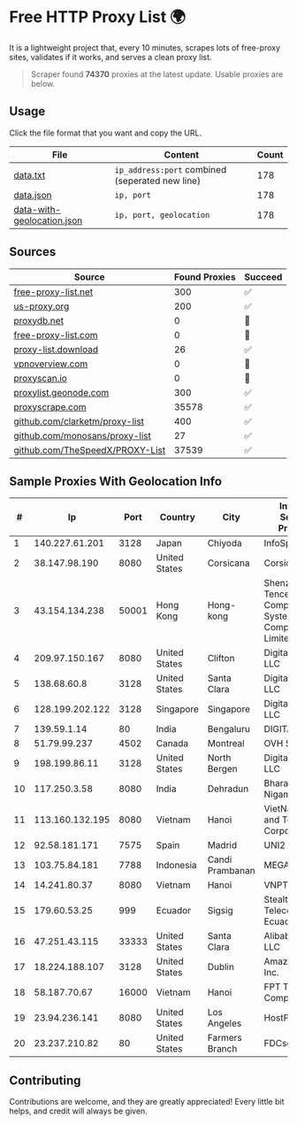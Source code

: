 
# Free HTTP Proxy List 🌍

It is a lightweight project that, every 10 minutes, scrapes lots of free-proxy sites, validates if it works, and serves a clean proxy list.


> Scraper found **74370** proxies at the latest update. Usable proxies are below.

## Usage

Click the file format that you want and copy the URL.


|File|Content|Count|
|----|-------|-----|
|[data.txt](https://raw.githubusercontent.com/themiralay/Proxy-List-World/master/data.txt)|`ip_address:port` combined (seperated new line)|178|
|[data.json](https://raw.githubusercontent.com/themiralay/Proxy-List-World/master/data.json)|`ip, port`|178|
|[data-with-geolocation.json](https://raw.githubusercontent.com/themiralay/Proxy-List-World/master/data-with-geolocation.json)|`ip, port, geolocation`|178|

## Sources

|Source|Found Proxies|Succeed|
|------|-------------|-------|
|[free-proxy-list.net](https://free-proxy-list.net)|300|✅|
|[us-proxy.org](https://www.us-proxy.org)|200|✅|
|[proxydb.net](http://proxydb.net)|0|🚫|
|[free-proxy-list.com](https://free-proxy-list.com/?page=&port=&type%5B%5D=http&type%5B%5D=https&up_time=0&search=Search)|0|🚫|
|[proxy-list.download](https://www.proxy-list.download/HTTP)|26|✅|
|[vpnoverview.com](https://vpnoverview.com/privacy/anonymous-browsing/free-proxy-servers)|0|🚫|
|[proxyscan.io](https://www.proxyscan.io)|0|🚫|
|[proxylist.geonode.com](https://proxylist.geonode.com/api/proxy-list?limit=300&page=1&sort_by=lastChecked&sort_type=desc&protocols=http,https)|300|✅|
|[proxyscrape.com](https://api.proxyscrape.com/v2/?request=displayproxies&protocol=http&timeout=10000&country=all&ssl=all&anonymity=all)|35578|✅|
|[github.com/clarketm/proxy-list](https://raw.githubusercontent.com/clarketm/proxy-list/master/proxy-list-raw.txt)|400|✅|
|[github.com/monosans/proxy-list](https://raw.githubusercontent.com/monosans/proxy-list/main/proxies/http.txt)|27|✅|
|[github.com/TheSpeedX/PROXY-List](https://raw.githubusercontent.com/TheSpeedX/PROXY-List/master/http.txt)|37539|✅|


## Sample Proxies With Geolocation Info

|#|Ip|Port|Country|City|Internet Service Provider|
|-|--|----|-------|----|-------------------------|
|1|140.227.61.201|3128|Japan|Chiyoda|InfoSphere|
|2|38.147.98.190|8080|United States|Corsicana|Corsicana ISD|
|3|43.154.134.238|50001|Hong Kong|Hong-kong|Shenzhen Tencent Computer Systems Company Limited|
|4|209.97.150.167|8080|United States|Clifton|DigitalOcean, LLC|
|5|138.68.60.8|3128|United States|Santa Clara|DigitalOcean, LLC|
|6|128.199.202.122|3128|Singapore|Singapore|DigitalOcean, LLC|
|7|139.59.1.14|80|India|Bengaluru|DIGITALOCEAN|
|8|51.79.99.237|4502|Canada|Montreal|OVH SAS|
|9|198.199.86.11|3128|United States|North Bergen|DigitalOcean, LLC|
|10|117.250.3.58|8080|India|Dehradun|Bharat Sanchar Nigam Ltd|
|11|113.160.132.195|8080|Vietnam|Hanoi|VietNam Post and Telecom Corporation|
|12|92.58.181.171|7575|Spain|Madrid|UNI2|
|13|103.75.84.181|7788|Indonesia|Candi Prambanan|MEGADATA|
|14|14.241.80.37|8080|Vietnam|Hanoi|VNPT|
|15|179.60.53.25|999|Ecuador|Sigsig|Stealth Telecom del Ecuador|
|16|47.251.43.115|33333|United States|Santa Clara|Alibaba Cloud LLC|
|17|18.224.188.107|3128|United States|Dublin|Amazon.com, Inc.|
|18|58.187.70.67|16000|Vietnam|Hanoi|FPT Telecom Company|
|19|23.94.236.141|8080|United States|Los Angeles|HostPapa|
|20|23.237.210.82|80|United States|Farmers Branch|FDCservers.net|



## Contributing

Contributions are welcome, and they are greatly appreciated! Every
little bit helps, and credit will always be given.

